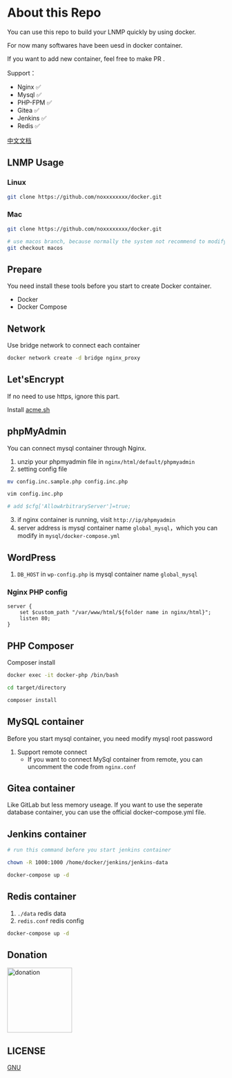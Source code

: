 # About this Repo

You can use this repo to build your LNMP quickly by using docker.

For now many softwares have been uesd in docker container.

If you want to add new container, feel free to make PR .

Support：

- Nginx   ✅ 
- Mysql   ✅ 
- PHP-FPM ✅ 
- Gitea   ✅ 
- Jenkins ✅ 
- Redis   ✅ 


[中文文档](https://github.com/noxxxxxxxx/docker/blob/master/README_ZH_CN.md)

## LNMP Usage

### Linux

```bash
git clone https://github.com/noxxxxxxxx/docker.git
```

### Mac

```bash
git clone https://github.com/noxxxxxxxx/docker.git

# use macos branch, because normally the system not recommend to modify home directory, so we choose document directory
git checkout macos
```

## Prepare

You need install these tools before you start to create Docker container.

- Docker
- Docker Compose

## Network

Use bridge network to connect each container

```bash
docker network create -d bridge nginx_proxy
```

## Let'sEncrypt

If no need to use https, ignore this part.

Install [acme.sh](https://github.com/Neilpang/acme.sh)

## phpMyAdmin

You can connect mysql container through Nginx.

1. unzip your phpmyadmin file in `nginx/html/default/phpmyadmin`
2. setting config file

```bash
mv config.inc.sample.php config.inc.php

vim config.inc.php

# add $cfg['AllowArbitraryServer']=true;
```

3. if nginx container is running, visit `http://ip/phpmyadmin`
4. server address is mysql container name `global_mysql`，which you can modify in `mysql/docker-compose.yml`

## WordPress

1. `DB_HOST` in `wp-config.php` is mysql container name `global_mysql`

### Nginx PHP config

```nginx
server {
    set $custom_path "/var/www/html/${folder name in nginx/html}";
    listen 80;
}
```

## PHP Composer

Composer install

```bash
docker exec -it docker-php /bin/bash

cd target/directory

composer install
```

## MySQL container

Before you start mysql container, you need modify mysql root password

1. Support remote connect
    - If you want to connect MySql container from remote, you can uncomment the code from `nginx.conf`

## Gitea container

Like GitLab but less memory useage. If you want to use the seperate database container, you can use the official docker-compose.yml file.

## Jenkins container

```bash
# run this command before you start jenkins container

chown -R 1000:1000 /home/docker/jenkins/jenkins-data

docker-compose up -d
```

## Redis container

1. `./data` redis data
2. `redis.conf` redis config

```bash
docker-compose up -d
```

## Donation

<img width="150" src="http://img.noxxxx.com/alipay.png" alt="donation">

## LICENSE

[GNU](http://www.gnu.org/licenses/gpl-3.0.html)
